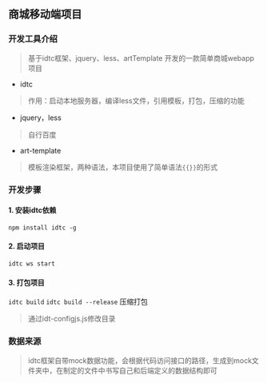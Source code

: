 ## 商城移动端项目

### 开发工具介绍

> 基于idtc框架、jquery、less、artTemplate 开发的一款简单商城webapp项目

* idtc

> 作用：启动本地服务器，编译less文件，引用模板，打包，压缩的功能

* jquery，less

> 自行百度

* art-template

> 模板渲染框架，两种语法，本项目使用了简单语法`{{}}`的形式

### 开发步骤

#### 1. 安装idtc依赖
`npm install idtc -g`

#### 2. 启动项目
`idtc ws start`

#### 3. 打包项目
`idtc build`
`idtc build --release` 压缩打包

> 通过idt-configjs.js修改目录

### 数据来源
> idtc框架自带mock数据功能，会根据代码访问接口的路径，生成到mock文件夹中，在制定的文件中书写自己和后端定义的数据结构即可